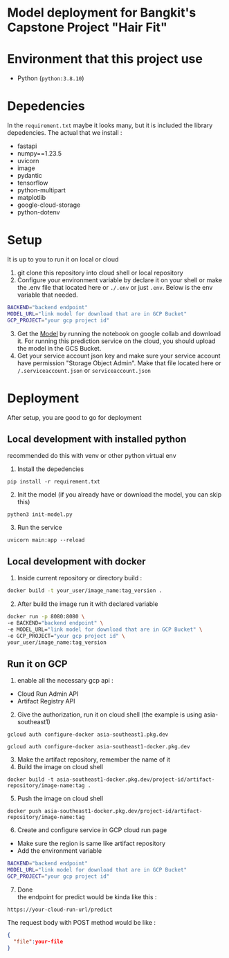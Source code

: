 # Model deployment for Bangkit's Capstone Project "Hair Fit"
# Environment that this project use
- Python (`python:3.8.10`)
# Depedencies
In the `requirement.txt` maybe it looks many, but it is included the library depedencies. The actual that we install :
- fastapi 
- numpy==1.23.5 
- uvicorn 
- image 
- pydantic 
- tensorflow 
- python-multipart 
- matplotlib 
- google-cloud-storage 
- python-dotenv
# Setup
It is up to you to run it on local or cloud
1. git clone this repository into cloud shell or local repository
2. Configure your environment variable by declare it on your shell or make the .env file that located here or `./.env` or just `.env`. Below is the env variable that needed.
```bash
BACKEND="backend endpoint"
MODEL_URL="link model for download that are in GCP Bucket"
GCP_PROJECT="your gcp project id"
```
3. Get the [Model](https://github.com/Hair-Fit/Model) by running the notebook on google collab and download it. For running this prediction service on the cloud, you should upload the model in the GCS Bucket.
4. Get your service account json key and make sure your service account have permission "Storage Object Admin". Make that file located here or `/.serviceaccount.json` or `serviceaccount.json`


# Deployment

After setup, you are good to go for deployment

## Local development with installed python 
recommended do this with venv or other python virtual env

1. Install the depedencies

```shell
pip install -r requirement.txt
```

2. Init the model (if you already have or download the model, you can skip this)
```shell
python3 init-model.py
```
3. Run the service
```
uvicorn main:app --reload 
```

## Local development with docker
1. Inside current repository or directory build :
```bash
docker build -t your_user/image_name:tag_version .
```
2. After build the image run it with declared variable
```bash
docker run -p 8080:8080 \
-e BACKEND="backend endpoint" \
-e MODEL_URL="link model for download that are in GCP Bucket" \
-e GCP_PROJECT="your gcp project id" \
your_user/image_name:tag_version
```

## Run it on GCP
1. enable all the necessary gcp api :
  - Cloud Run Admin API
  - Artifact Registry API
2. Give the authorization, run it on cloud shell (the example is using asia-southeast1)
```shell
gcloud auth configure-docker asia-southeast1.pkg.dev
```
```shell
gcloud auth configure-docker asia-southeast1-docker.pkg.dev
```
3. Make the artifact repository, remember the name of it
4. Build the image on cloud shell
```shell
docker build -t asia-southeast1-docker.pkg.dev/project-id/artifact-repository/image-name:tag .
```
5. Push the image on cloud shell
```shell
docker push asia-southeast1-docker.pkg.dev/project-id/artifact-repository/image-name:tag
```
6. Create and configure service in GCP cloud run page 
  - Make sure the region is same like artifact repository 
  - Add the environment variable
  ```bash
BACKEND="backend endpoint"
MODEL_URL="link model for download that are in GCP Bucket"
GCP_PROJECT="your gcp project id"
```
7. Done <br>
the endpoint for predict would be kinda like this :
```shell
https://your-cloud-run-url/predict
```
The request body with POST method would be like :
```json
{
  "file":your-file
}
```